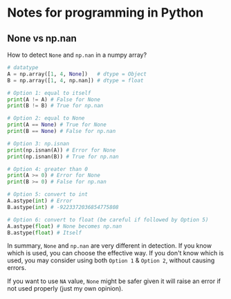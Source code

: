 # Notes for programming in Python

## None vs np.nan
How to detect `None` and `np.nan` in a numpy array?
```Python
# datatype
A = np.array([1, 4, None])   # dtype = Object
B = np.array([1, 4, np.nan]) # dtype = float

# Option 1: equal to itself
print(A != A) # False for None
print(B != B) # True for np.nan

# Option 2: equal to None
print(A == None) # True for None
print(B == None) # False for np.nan

# Option 3: np.isnan
print(np.isnan(A)) # Error for None
print(np.isnan(B)) # True for np.nan

# Option 4: greater than 0
print(A >= 0) # Error for None
print(B >= 0) # False for np.nan

# Option 5: convert to int
A.astype(int) # Error
B.astype(int) # -9223372036854775808

# Option 6: convert to float (be careful if followed by Option 5)
A.astype(float) # None becomes np.nan
B.astype(float) # Itself
```

In summary, `None` and `np.nan` are very different in detection. If you know which is used, you can choose the effective way.
If you don't know which is used, you may consider using both `Option 1` & `Option 2`, without causing errors.

If you want to use `NA` value, `None` might be safer given it will raise an error if not used properly (just my own opinion).
